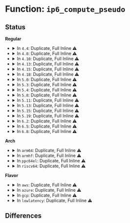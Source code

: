 # Function: <code>ip6_compute_pseudo</code>

## Status
<b>Regular</b>
<ul>
<li>
<details>
<summary>In <code>4.4</code>: Duplicate, Full Inline ⚠️</summary>

**Collision:** Static Duplication

**Inline:** Full

**Transformation:** False

**Instances:**

```
In net/ipv6/udp.c (ffffffff817e4d53)
Location: include/net/ip6_checksum.h:44
Inline: True
Inline callers:
  - net/ipv6/udp.c:__udp6_lib_rcv
```
```
In net/ipv6/icmp.c (ffffffff817e865a)
Location: include/net/ip6_checksum.h:44
Inline: True
Inline callers:
  - net/ipv6/icmp.c:icmpv6_rcv
```
```
In net/ipv6/tcp_ipv6.c (ffffffff817f1b7b)
Location: include/net/ip6_checksum.h:44
Inline: True
Inline callers:
  - net/ipv6/tcp_ipv6.c:tcp_v6_rcv
```
```
In net/ipv6/ip6_checksum.c (ffffffff818002c8)
Location: include/net/ip6_checksum.h:44
Inline: True
Inline callers:
  - net/ipv6/ip6_checksum.c:udp6_csum_init
```
```
In net/ipv6/mcast_snoop.c (ffffffff818025da)
Location: include/net/ip6_checksum.h:44
Inline: True
```
</details>
</li>
<li>
<details>
<summary>In <code>4.8</code>: Duplicate, Full Inline ⚠️</summary>

**Collision:** Static Duplication

**Inline:** Full

**Transformation:** False

**Instances:**

```
In net/ipv6/udp.c (ffffffff81852a7d)
Location: include/net/ip6_checksum.h:43
Inline: True
Inline callers:
  - net/ipv6/udp.c:__udp6_lib_rcv
```
```
In net/ipv6/icmp.c (ffffffff81856e0d)
Location: include/net/ip6_checksum.h:43
Inline: True
Inline callers:
  - net/ipv6/icmp.c:icmpv6_rcv
```
```
In net/ipv6/tcp_ipv6.c (ffffffff818603e0)
Location: include/net/ip6_checksum.h:43
Inline: True
Inline callers:
  - net/ipv6/tcp_ipv6.c:tcp_v6_rcv
```
```
In net/ipv6/ip6_checksum.c (ffffffff81871946)
Location: include/net/ip6_checksum.h:43
Inline: True
Inline callers:
  - net/ipv6/ip6_checksum.c:udp6_csum_init
```
```
In net/ipv6/mcast_snoop.c (ffffffff818738dd)
Location: include/net/ip6_checksum.h:43
Inline: True
```
</details>
</li>
<li>
<details>
<summary>In <code>4.10</code>: Duplicate, Full Inline ⚠️</summary>

**Collision:** Static Duplication

**Inline:** Full

**Transformation:** False

**Instances:**

```
In net/ipv6/udp.c (ffffffff8188477d)
Location: include/net/ip6_checksum.h:43
Inline: True
Inline callers:
  - net/ipv6/udp.c:__udp6_lib_rcv
```
```
In net/ipv6/icmp.c (ffffffff81888c0d)
Location: include/net/ip6_checksum.h:43
Inline: True
Inline callers:
  - net/ipv6/icmp.c:icmpv6_rcv
```
```
In net/ipv6/tcp_ipv6.c (ffffffff81892370)
Location: include/net/ip6_checksum.h:43
Inline: True
Inline callers:
  - net/ipv6/tcp_ipv6.c:tcp_v6_rcv
```
```
In net/ipv6/ip6_checksum.c (ffffffff818a5ea6)
Location: include/net/ip6_checksum.h:43
Inline: True
Inline callers:
  - net/ipv6/ip6_checksum.c:udp6_csum_init
```
```
In net/ipv6/mcast_snoop.c (ffffffff818a7f5d)
Location: include/net/ip6_checksum.h:43
Inline: True
```
</details>
</li>
<li>
<details>
<summary>In <code>4.13</code>: Duplicate, Full Inline ⚠️</summary>

**Collision:** Static Duplication

**Inline:** Full

**Transformation:** False

**Instances:**

```
In net/ipv6/udp.c (ffffffff818aaf4e)
Location: include/net/ip6_checksum.h:43
Inline: True
Inline callers:
  - net/ipv6/udp.c:__udp6_lib_rcv
```
```
In net/ipv6/icmp.c (ffffffff818af29f)
Location: include/net/ip6_checksum.h:43
Inline: True
Inline callers:
  - net/ipv6/icmp.c:icmpv6_rcv
```
```
In net/ipv6/tcp_ipv6.c (ffffffff818b89cf)
Location: include/net/ip6_checksum.h:43
Inline: True
Inline callers:
  - net/ipv6/tcp_ipv6.c:tcp_v6_rcv
```
```
In net/ipv6/ip6_checksum.c (ffffffff818cc927)
Location: include/net/ip6_checksum.h:43
Inline: True
Inline callers:
  - net/ipv6/ip6_checksum.c:udp6_csum_init
```
```
In net/ipv6/mcast_snoop.c (ffffffff818ce7b9)
Location: include/net/ip6_checksum.h:43
Inline: True
```
</details>
</li>
<li>
<details>
<summary>In <code>4.15</code>: Duplicate, Full Inline ⚠️</summary>

**Collision:** Static Duplication

**Inline:** Full

**Transformation:** False

**Instances:**

```
In net/ipv6/udp.c (ffffffff8192dacb)
Location: include/net/ip6_checksum.h:43
Inline: True
Inline callers:
  - net/ipv6/udp.c:__udp6_lib_rcv
```
```
In net/ipv6/icmp.c (ffffffff81931faf)
Location: include/net/ip6_checksum.h:43
Inline: True
Inline callers:
  - net/ipv6/icmp.c:icmpv6_rcv
```
```
In net/ipv6/tcp_ipv6.c (ffffffff8193b881)
Location: include/net/ip6_checksum.h:43
Inline: True
Inline callers:
  - net/ipv6/tcp_ipv6.c:tcp_v6_rcv
```
```
In net/ipv6/ip6_checksum.c (ffffffff819516de)
Location: include/net/ip6_checksum.h:43
Inline: True
```
```
In net/ipv6/mcast_snoop.c (ffffffff81953669)
Location: include/net/ip6_checksum.h:43
Inline: True
```
</details>
</li>
<li>
<details>
<summary>In <code>4.18</code>: Duplicate, Full Inline ⚠️</summary>

**Collision:** Static Duplication

**Inline:** Full

**Transformation:** False

**Instances:**

```
In net/ipv6/udp.c (ffffffff81984e39)
Location: include/net/ip6_checksum.h:43
Inline: True
```
```
In net/ipv6/icmp.c (ffffffff8198aa7f)
Location: include/net/ip6_checksum.h:43
Inline: True
Inline callers:
  - net/ipv6/icmp.c:icmpv6_rcv
```
```
In net/ipv6/tcp_ipv6.c (ffffffff81994b11)
Location: include/net/ip6_checksum.h:43
Inline: True
Inline callers:
  - net/ipv6/tcp_ipv6.c:tcp_v6_rcv
```
```
In net/ipv6/ip6_checksum.c (ffffffff819aabf2)
Location: include/net/ip6_checksum.h:43
Inline: True
```
```
In net/ipv6/mcast_snoop.c (ffffffff819ad07d)
Location: include/net/ip6_checksum.h:43
Inline: True
```
</details>
</li>
<li>
<details>
<summary>In <code>5.0</code>: Duplicate, Full Inline ⚠️</summary>

**Collision:** Static Duplication

**Inline:** Full

**Transformation:** False

**Instances:**

```
In net/ipv6/udp.c (ffffffff819bb5c5)
Location: include/net/ip6_checksum.h:43
Inline: True
```
```
In net/ipv6/icmp.c (ffffffff819c1343)
Location: include/net/ip6_checksum.h:43
Inline: True
Inline callers:
  - net/ipv6/icmp.c:icmpv6_rcv
```
```
In net/ipv6/tcp_ipv6.c (ffffffff819cb405)
Location: include/net/ip6_checksum.h:43
Inline: True
Inline callers:
  - net/ipv6/tcp_ipv6.c:tcp_v6_rcv
```
```
In net/ipv6/ip6_checksum.c (ffffffff819e16e3)
Location: include/net/ip6_checksum.h:43
Inline: True
Inline callers:
  - net/ipv6/ip6_checksum.c:udp6_csum_init
  - net/ipv6/ip6_checksum.c:udp6_csum_init
```
```
In net/ipv6/mcast_snoop.c (ffffffff819e3a2d)
Location: include/net/ip6_checksum.h:43
Inline: True
```
</details>
</li>
<li>
<details>
<summary>In <code>5.3</code>: Duplicate, Full Inline ⚠️</summary>

**Collision:** Static Duplication

**Inline:** Full

**Transformation:** False

**Instances:**

```
In net/ipv6/udp.c (ffffffff81a2a1b7)
Location: include/net/ip6_checksum.h:39
Inline: True
```
```
In net/ipv6/icmp.c (ffffffff81a30115)
Location: include/net/ip6_checksum.h:39
Inline: True
Inline callers:
  - net/ipv6/icmp.c:icmpv6_rcv
```
```
In net/ipv6/tcp_ipv6.c (ffffffff81a39e58)
Location: include/net/ip6_checksum.h:39
Inline: True
Inline callers:
  - net/ipv6/tcp_ipv6.c:tcp_v6_rcv
```
```
In net/ipv6/ip6_checksum.c (ffffffff81a504a1)
Location: include/net/ip6_checksum.h:39
Inline: True
Inline callers:
  - net/ipv6/ip6_checksum.c:udp6_csum_init
  - net/ipv6/ip6_checksum.c:udp6_csum_init
```
```
In net/ipv6/mcast_snoop.c (ffffffff81a52799)
Location: include/net/ip6_checksum.h:39
Inline: True
```
</details>
</li>
<li>
<details>
<summary>In <code>5.4</code>: Duplicate, Full Inline ⚠️</summary>

**Collision:** Static Duplication

**Inline:** Full

**Transformation:** False

**Instances:**

```
In net/ipv6/udp.c (ffffffff81a60d07)
Location: include/net/ip6_checksum.h:39
Inline: True
```
```
In net/ipv6/icmp.c (ffffffff81a66c65)
Location: include/net/ip6_checksum.h:39
Inline: True
Inline callers:
  - net/ipv6/icmp.c:icmpv6_rcv
```
```
In net/ipv6/tcp_ipv6.c (ffffffff81a709e8)
Location: include/net/ip6_checksum.h:39
Inline: True
Inline callers:
  - net/ipv6/tcp_ipv6.c:tcp_v6_rcv
```
```
In net/ipv6/ip6_checksum.c (ffffffff81a870c1)
Location: include/net/ip6_checksum.h:39
Inline: True
Inline callers:
  - net/ipv6/ip6_checksum.c:udp6_csum_init
  - net/ipv6/ip6_checksum.c:udp6_csum_init
```
```
In net/ipv6/mcast_snoop.c (ffffffff81a89379)
Location: include/net/ip6_checksum.h:39
Inline: True
```
</details>
</li>
<li>
<details>
<summary>In <code>5.8</code>: Duplicate, Full Inline ⚠️</summary>

**Collision:** Static Duplication

**Inline:** Full

**Transformation:** False

**Instances:**

```
In net/ipv6/udp.c (ffffffff81b59c5b)
Location: include/net/ip6_checksum.h:39
Inline: True
Inline callers:
  - net/ipv6/udp.c:udp6_unicast_rcv_skb
```
```
In net/ipv6/icmp.c (ffffffff81b5f695)
Location: include/net/ip6_checksum.h:39
Inline: True
Inline callers:
  - net/ipv6/icmp.c:icmpv6_rcv
```
```
In net/ipv6/tcp_ipv6.c (ffffffff81b6a169)
Location: include/net/ip6_checksum.h:39
Inline: True
Inline callers:
  - net/ipv6/tcp_ipv6.c:tcp_v6_rcv
```
```
In net/ipv6/ip6_checksum.c (ffffffff81b82374)
Location: include/net/ip6_checksum.h:39
Inline: True
Inline callers:
  - net/ipv6/ip6_checksum.c:udp6_csum_init
  - net/ipv6/ip6_checksum.c:udp6_csum_init
```
```
In net/ipv6/mcast_snoop.c (ffffffff81b84809)
Location: include/net/ip6_checksum.h:39
Inline: True
```
</details>
</li>
<li>
<details>
<summary>In <code>5.11</code>: Duplicate, Full Inline ⚠️</summary>

**Collision:** Static Duplication

**Inline:** Full

**Transformation:** False

**Instances:**

```
In net/ipv6/udp.c (ffffffff81b682bb)
Location: include/net/ip6_checksum.h:39
Inline: True
Inline callers:
  - net/ipv6/udp.c:udp6_unicast_rcv_skb
```
```
In net/ipv6/icmp.c (ffffffff81b6de35)
Location: include/net/ip6_checksum.h:39
Inline: True
Inline callers:
  - net/ipv6/icmp.c:icmpv6_rcv
```
```
In net/ipv6/tcp_ipv6.c (ffffffff81b78c4a)
Location: include/net/ip6_checksum.h:39
Inline: True
Inline callers:
  - net/ipv6/tcp_ipv6.c:tcp_v6_rcv
```
```
In net/ipv6/ip6_checksum.c (ffffffff81b91a68)
Location: include/net/ip6_checksum.h:39
Inline: True
Inline callers:
  - net/ipv6/ip6_checksum.c:udp6_csum_init
  - net/ipv6/ip6_checksum.c:udp6_csum_init
```
```
In net/ipv6/mcast_snoop.c (ffffffff81b94169)
Location: include/net/ip6_checksum.h:39
Inline: True
```
</details>
</li>
<li>
<details>
<summary>In <code>5.13</code>: Duplicate, Full Inline ⚠️</summary>

**Collision:** Static Duplication

**Inline:** Full

**Transformation:** False

**Instances:**

```
In net/ipv6/udp.c (ffffffff81b565c7)
Location: include/net/ip6_checksum.h:39
Inline: True
Inline callers:
  - net/ipv6/udp.c:udp6_unicast_rcv_skb
```
```
In net/ipv6/icmp.c (ffffffff81b5c1b8)
Location: include/net/ip6_checksum.h:39
Inline: True
Inline callers:
  - net/ipv6/icmp.c:icmpv6_rcv
```
```
In net/ipv6/tcp_ipv6.c (ffffffff81b6779c)
Location: include/net/ip6_checksum.h:39
Inline: True
Inline callers:
  - net/ipv6/tcp_ipv6.c:tcp_v6_rcv
```
```
In net/ipv6/ip6_checksum.c (ffffffff81b80cb9)
Location: include/net/ip6_checksum.h:39
Inline: True
Inline callers:
  - net/ipv6/ip6_checksum.c:udp6_csum_init
  - net/ipv6/ip6_checksum.c:udp6_csum_init
```
```
In net/ipv6/mcast_snoop.c (ffffffff81b83279)
Location: include/net/ip6_checksum.h:39
Inline: True
```
</details>
</li>
<li>
<details>
<summary>In <code>5.15</code>: Duplicate, Full Inline ⚠️</summary>

**Collision:** Static Duplication

**Inline:** Full

**Transformation:** False

**Instances:**

```
In net/ipv6/udp.c (ffffffff81c1cf97)
Location: include/net/ip6_checksum.h:39
Inline: True
Inline callers:
  - net/ipv6/udp.c:udp6_unicast_rcv_skb
```
```
In net/ipv6/icmp.c (ffffffff81c2391f)
Location: include/net/ip6_checksum.h:39
Inline: True
Inline callers:
  - net/ipv6/icmp.c:icmpv6_rcv
```
```
In net/ipv6/tcp_ipv6.c (ffffffff81c2f3cc)
Location: include/net/ip6_checksum.h:39
Inline: True
Inline callers:
  - net/ipv6/tcp_ipv6.c:tcp_v6_rcv
```
```
In net/ipv6/ip6_checksum.c (ffffffff81c4ccd9)
Location: include/net/ip6_checksum.h:39
Inline: True
Inline callers:
  - net/ipv6/ip6_checksum.c:udp6_csum_init
  - net/ipv6/ip6_checksum.c:udp6_csum_init
```
```
In net/ipv6/mcast_snoop.c (ffffffff81c4f349)
Location: include/net/ip6_checksum.h:39
Inline: True
```
</details>
</li>
<li>
<details>
<summary>In <code>5.19</code>: Duplicate, Full Inline ⚠️</summary>

**Collision:** Static Duplication

**Inline:** Full

**Transformation:** False

**Instances:**

```
In net/ipv6/udp.c (ffffffff81db9874)
Location: include/net/ip6_checksum.h:39
Inline: True
Inline callers:
  - net/ipv6/udp.c:udp6_unicast_rcv_skb
```
```
In net/ipv6/icmp.c (ffffffff81dc0849)
Location: include/net/ip6_checksum.h:39
Inline: True
Inline callers:
  - net/ipv6/icmp.c:icmpv6_rcv
```
```
In net/ipv6/tcp_ipv6.c (ffffffff81dcc82d)
Location: include/net/ip6_checksum.h:39
Inline: True
Inline callers:
  - net/ipv6/tcp_ipv6.c:tcp_v6_rcv
```
```
In net/ipv6/ip6_checksum.c (ffffffff81ded150)
Location: include/net/ip6_checksum.h:39
Inline: True
Inline callers:
  - net/ipv6/ip6_checksum.c:udp6_csum_init
  - net/ipv6/ip6_checksum.c:udp6_csum_init
```
```
In net/ipv6/mcast_snoop.c (ffffffff81defd5d)
Location: include/net/ip6_checksum.h:39
Inline: True
```
</details>
</li>
<li>
<details>
<summary>In <code>6.2</code>: Duplicate, Full Inline ⚠️</summary>

**Collision:** Static Duplication

**Inline:** Full

**Transformation:** False

**Instances:**

```
In net/ipv6/udp.c (ffffffff81f898f4)
Location: include/net/ip6_checksum.h:39
Inline: True
Inline callers:
  - net/ipv6/udp.c:udp6_unicast_rcv_skb
```
```
In net/ipv6/icmp.c (ffffffff81f90fd0)
Location: include/net/ip6_checksum.h:39
Inline: True
Inline callers:
  - net/ipv6/icmp.c:icmpv6_rcv
```
```
In net/ipv6/tcp_ipv6.c (ffffffff81f9d96c)
Location: include/net/ip6_checksum.h:39
Inline: True
Inline callers:
  - net/ipv6/tcp_ipv6.c:tcp_v6_rcv
```
```
In net/ipv6/ip6_checksum.c (ffffffff81fc0f60)
Location: include/net/ip6_checksum.h:39
Inline: True
Inline callers:
  - net/ipv6/ip6_checksum.c:udp6_csum_init
  - net/ipv6/ip6_checksum.c:udp6_csum_init
```
```
In net/ipv6/mcast_snoop.c (ffffffff81fc3e6d)
Location: include/net/ip6_checksum.h:39
Inline: True
```
</details>
</li>
<li>
<details>
<summary>In <code>6.5</code>: Duplicate, Full Inline ⚠️</summary>

**Collision:** Static Duplication

**Inline:** Full

**Transformation:** False

**Instances:**

```
In net/ipv6/udp.c (ffffffff81fe89c5)
Location: include/net/ip6_checksum.h:39
Inline: True
Inline callers:
  - net/ipv6/udp.c:udp6_unicast_rcv_skb
```
```
In net/ipv6/icmp.c (ffffffff81ff18c0)
Location: include/net/ip6_checksum.h:39
Inline: True
Inline callers:
  - net/ipv6/icmp.c:icmpv6_rcv
```
```
In net/ipv6/tcp_ipv6.c (ffffffff81ffe3ec)
Location: include/net/ip6_checksum.h:39
Inline: True
Inline callers:
  - net/ipv6/tcp_ipv6.c:tcp_v6_rcv
```
```
In net/ipv6/ip6_checksum.c (ffffffff82021ef0)
Location: include/net/ip6_checksum.h:39
Inline: True
Inline callers:
  - net/ipv6/ip6_checksum.c:udp6_csum_init
  - net/ipv6/ip6_checksum.c:udp6_csum_init
```
```
In net/ipv6/mcast_snoop.c (ffffffff82024e8d)
Location: include/net/ip6_checksum.h:39
Inline: True
```
</details>
</li>
<li>
<details>
<summary>In <code>6.8</code>: Duplicate, Full Inline ⚠️</summary>

**Collision:** Static Duplication

**Inline:** Full

**Transformation:** False

**Instances:**

```
In net/ipv6/udp.c (ffffffff820b7525)
Location: include/net/ip6_checksum.h:39
Inline: True
Inline callers:
  - net/ipv6/udp.c:udp6_unicast_rcv_skb
```
```
In net/ipv6/icmp.c (ffffffff820bf4bf)
Location: include/net/ip6_checksum.h:39
Inline: True
Inline callers:
  - net/ipv6/icmp.c:icmpv6_rcv
```
```
In net/ipv6/tcp_ipv6.c (ffffffff820cd2ce)
Location: include/net/ip6_checksum.h:39
Inline: True
Inline callers:
  - net/ipv6/tcp_ipv6.c:tcp_v6_rcv
```
```
In net/ipv6/ip6_checksum.c (ffffffff820f1010)
Location: include/net/ip6_checksum.h:39
Inline: True
Inline callers:
  - net/ipv6/ip6_checksum.c:udp6_csum_init
  - net/ipv6/ip6_checksum.c:udp6_csum_init
```
```
In net/ipv6/mcast_snoop.c (ffffffff820f416d)
Location: include/net/ip6_checksum.h:39
Inline: True
```
</details>
</li>
</ul>
<b>Arch</b>
<ul>
<li>
<details>
<summary>In <code>arm64</code>: Duplicate, Full Inline ⚠️</summary>

**Collision:** Static Duplication

**Inline:** Full

**Transformation:** False

**Instances:**

```
In net/ipv6/udp.c (ffff800010d26988)
Location: include/net/ip6_checksum.h:39
Inline: True
```
```
In net/ipv6/icmp.c (ffff800010d2cbb0)
Location: include/net/ip6_checksum.h:39
Inline: True
Inline callers:
  - net/ipv6/icmp.c:icmpv6_rcv
```
```
In net/ipv6/tcp_ipv6.c (ffff800010d38ec8)
Location: include/net/ip6_checksum.h:39
Inline: True
Inline callers:
  - net/ipv6/tcp_ipv6.c:tcp_v6_rcv
```
```
In net/ipv6/ip6_checksum.c (ffff800010d53820)
Location: include/net/ip6_checksum.h:39
Inline: True
Inline callers:
  - net/ipv6/ip6_checksum.c:udp6_csum_init
  - net/ipv6/ip6_checksum.c:udp6_csum_init
```
```
In net/ipv6/mcast_snoop.c (ffff800010d56194)
Location: include/net/ip6_checksum.h:39
Inline: True
```
</details>
</li>
<li>
<details>
<summary>In <code>armhf</code>: Duplicate, Full Inline ⚠️</summary>

**Collision:** Static Duplication

**Inline:** Full

**Transformation:** False

**Instances:**

```
In net/ipv6/udp.c (c0e29fc8)
Location: include/net/ip6_checksum.h:39
Inline: True
Inline callers:
  - net/ipv6/udp.c:udp6_unicast_rcv_skb
```
```
In net/ipv6/icmp.c (c0e30a88)
Location: include/net/ip6_checksum.h:39
Inline: True
Inline callers:
  - net/ipv6/icmp.c:icmpv6_rcv
```
```
In net/ipv6/tcp_ipv6.c (c0e3ba68)
Location: include/net/ip6_checksum.h:39
Inline: True
Inline callers:
  - net/ipv6/tcp_ipv6.c:tcp_v6_rcv
```
```
In net/ipv6/ip6_checksum.c (c0e54100)
Location: include/net/ip6_checksum.h:39
Inline: True
Inline callers:
  - net/ipv6/ip6_checksum.c:udp6_csum_init
  - net/ipv6/ip6_checksum.c:udp6_csum_init
```
```
In net/ipv6/mcast_snoop.c (c0e5678c)
Location: include/net/ip6_checksum.h:39
Inline: True
```
</details>
</li>
<li>
<details>
<summary>In <code>ppc64el</code>: Duplicate, Full Inline ⚠️</summary>

**Collision:** Static Duplication

**Inline:** Full

**Transformation:** False

**Instances:**

```
In net/ipv6/udp.c (c000000000e566f0)
Location: include/net/ip6_checksum.h:39
Inline: True
```
```
In net/ipv6/icmp.c (c000000000e5e67c)
Location: include/net/ip6_checksum.h:39
Inline: True
Inline callers:
  - net/ipv6/icmp.c:icmpv6_rcv
```
```
In net/ipv6/tcp_ipv6.c (c000000000e6c39c)
Location: include/net/ip6_checksum.h:39
Inline: True
Inline callers:
  - net/ipv6/tcp_ipv6.c:tcp_v6_rcv
```
```
In net/ipv6/ip6_checksum.c (c000000000e8c028)
Location: include/net/ip6_checksum.h:39
Inline: True
Inline callers:
  - net/ipv6/ip6_checksum.c:udp6_csum_init
  - net/ipv6/ip6_checksum.c:udp6_csum_init
```
```
In net/ipv6/mcast_snoop.c (c000000000e8f2e8)
Location: include/net/ip6_checksum.h:39
Inline: True
```
</details>
</li>
<li>
<details>
<summary>In <code>riscv64</code>: Duplicate, Full Inline ⚠️</summary>

**Collision:** Static Duplication

**Inline:** Full

**Transformation:** False

**Instances:**

```
In net/ipv6/udp.c (ffffffe000867116)
Location: include/net/ip6_checksum.h:39
Inline: True
```
```
In net/ipv6/icmp.c (ffffffe00086ce20)
Location: include/net/ip6_checksum.h:39
Inline: True
Inline callers:
  - net/ipv6/icmp.c:icmpv6_rcv
```
```
In net/ipv6/tcp_ipv6.c (ffffffe0008762a6)
Location: include/net/ip6_checksum.h:39
Inline: True
Inline callers:
  - net/ipv6/tcp_ipv6.c:tcp_v6_rcv
```
```
In net/ipv6/ip6_checksum.c (ffffffe00088b500)
Location: include/net/ip6_checksum.h:39
Inline: True
Inline callers:
  - net/ipv6/ip6_checksum.c:udp6_csum_init
  - net/ipv6/ip6_checksum.c:udp6_csum_init
```
```
In net/ipv6/mcast_snoop.c (ffffffe00088da42)
Location: include/net/ip6_checksum.h:39
Inline: True
```
</details>
</li>
</ul>
<b>Flavor</b>
<ul>
<li>
<details>
<summary>In <code>aws</code>: Duplicate, Full Inline ⚠️</summary>

**Collision:** Static Duplication

**Inline:** Full

**Transformation:** False

**Instances:**

```
In net/ipv6/udp.c (ffffffff81a00397)
Location: include/net/ip6_checksum.h:39
Inline: True
```
```
In net/ipv6/icmp.c (ffffffff81a062f5)
Location: include/net/ip6_checksum.h:39
Inline: True
Inline callers:
  - net/ipv6/icmp.c:icmpv6_rcv
```
```
In net/ipv6/tcp_ipv6.c (ffffffff81a10078)
Location: include/net/ip6_checksum.h:39
Inline: True
Inline callers:
  - net/ipv6/tcp_ipv6.c:tcp_v6_rcv
```
```
In net/ipv6/ip6_checksum.c (ffffffff81a26751)
Location: include/net/ip6_checksum.h:39
Inline: True
Inline callers:
  - net/ipv6/ip6_checksum.c:udp6_csum_init
  - net/ipv6/ip6_checksum.c:udp6_csum_init
```
```
In net/ipv6/mcast_snoop.c (ffffffff81a28a09)
Location: include/net/ip6_checksum.h:39
Inline: True
```
</details>
</li>
<li>
<details>
<summary>In <code>azure</code>: Duplicate, Full Inline ⚠️</summary>

**Collision:** Static Duplication

**Inline:** Full

**Transformation:** False

**Instances:**

```
In net/ipv6/udp.c (ffffffff819bd157)
Location: include/net/ip6_checksum.h:39
Inline: True
```
```
In net/ipv6/icmp.c (ffffffff819c30b5)
Location: include/net/ip6_checksum.h:39
Inline: True
Inline callers:
  - net/ipv6/icmp.c:icmpv6_rcv
```
```
In net/ipv6/tcp_ipv6.c (ffffffff819cce38)
Location: include/net/ip6_checksum.h:39
Inline: True
Inline callers:
  - net/ipv6/tcp_ipv6.c:tcp_v6_rcv
```
```
In net/ipv6/ip6_checksum.c (ffffffff819e3511)
Location: include/net/ip6_checksum.h:39
Inline: True
Inline callers:
  - net/ipv6/ip6_checksum.c:udp6_csum_init
  - net/ipv6/ip6_checksum.c:udp6_csum_init
```
```
In net/ipv6/mcast_snoop.c (ffffffff819e5bf9)
Location: include/net/ip6_checksum.h:39
Inline: True
```
</details>
</li>
<li>
<details>
<summary>In <code>gcp</code>: Duplicate, Full Inline ⚠️</summary>

**Collision:** Static Duplication

**Inline:** Full

**Transformation:** False

**Instances:**

```
In net/ipv6/udp.c (ffffffff81a6ae17)
Location: include/net/ip6_checksum.h:39
Inline: True
```
```
In net/ipv6/icmp.c (ffffffff81a70d75)
Location: include/net/ip6_checksum.h:39
Inline: True
Inline callers:
  - net/ipv6/icmp.c:icmpv6_rcv
```
```
In net/ipv6/tcp_ipv6.c (ffffffff81a7aaf8)
Location: include/net/ip6_checksum.h:39
Inline: True
Inline callers:
  - net/ipv6/tcp_ipv6.c:tcp_v6_rcv
```
```
In net/ipv6/ip6_checksum.c (ffffffff81a92301)
Location: include/net/ip6_checksum.h:39
Inline: True
Inline callers:
  - net/ipv6/ip6_checksum.c:udp6_csum_init
  - net/ipv6/ip6_checksum.c:udp6_csum_init
```
```
In net/ipv6/mcast_snoop.c (ffffffff81a945b9)
Location: include/net/ip6_checksum.h:39
Inline: True
```
</details>
</li>
<li>
<details>
<summary>In <code>lowlatency</code>: Duplicate, Full Inline ⚠️</summary>

**Collision:** Static Duplication

**Inline:** Full

**Transformation:** False

**Instances:**

```
In net/ipv6/udp.c (ffffffff81a77427)
Location: include/net/ip6_checksum.h:39
Inline: True
```
```
In net/ipv6/icmp.c (ffffffff81a7d385)
Location: include/net/ip6_checksum.h:39
Inline: True
Inline callers:
  - net/ipv6/icmp.c:icmpv6_rcv
```
```
In net/ipv6/tcp_ipv6.c (ffffffff81a87338)
Location: include/net/ip6_checksum.h:39
Inline: True
Inline callers:
  - net/ipv6/tcp_ipv6.c:tcp_v6_rcv
```
```
In net/ipv6/ip6_checksum.c (ffffffff81a9e3b1)
Location: include/net/ip6_checksum.h:39
Inline: True
Inline callers:
  - net/ipv6/ip6_checksum.c:udp6_csum_init
  - net/ipv6/ip6_checksum.c:udp6_csum_init
```
```
In net/ipv6/mcast_snoop.c (ffffffff81aa0719)
Location: include/net/ip6_checksum.h:39
Inline: True
```
</details>
</li>
</ul>

## Differences
